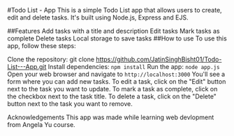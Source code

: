 #Todo List - App
This is a simple Todo List app that allows users to create, edit and delete tasks. It's built using Node.js, Express and EJS.

##Features
Add tasks with a title and description
Edit tasks
Mark tasks as complete
Delete tasks
Local storage to save tasks
##How to use
To use this app, follow these steps:

Clone the repository: git clone https://github.com/JatinSinghBisht01/Todo-List---App.git
Install dependencies: `npm install`
Run the app: `node app.js`
Open your web browser and navigate to `http://localhost:3000`
You'll see a form where you can add new tasks. To edit a task, click on the "Edit" button next to the task you want to update. To mark a task as complete, click on the checkbox next to the task title. To delete a task, click on the "Delete" button next to the task you want to remove.

Acknowledgements
This app was made while learning web devlopment from Angela Yu course.
